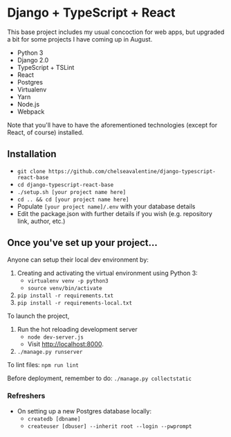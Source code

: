 # Django + TypeScript + React

This base project includes my usual concoction for web apps, but upgraded a bit for some projects I have coming up in August.

* Python 3
* Django 2.0
* TypeScript + TSLint
* React
* Postgres
* Virtualenv
* Yarn
* Node.js
* Webpack

Note that you'll have to have the aforementioned technologies (except for React, of course) installed.

## Installation

* `git clone https://github.com/chelseavalentine/django-typescript-react-base`
* `cd django-typescript-react-base`
* `./setup.sh [your project name here]`
* `cd .. && cd [your project name here]`
* Populate `[your project name]/.env` with your database details
* Edit the package.json with further details if you wish (e.g. repository link, author, etc.)

## Once you've set up your project...

Anyone can setup their local dev environment by:

1. Creating and activating the virtual environment using Python 3:
    - `virtualenv venv -p python3`
    - `source venv/bin/activate`
2. `pip install -r requirements.txt`
3. `pip install -r requirements-local.txt`

To launch the project,

1. Run the hot reloading development server
    - `node dev-server.js`
    - Visit [http://localhost:8000](http://localhost:8000).
2. `./manage.py runserver`

To lint files: `npm run lint`

Before deployment, remember to do: `./manage.py collectstatic`

### Refreshers

* On setting up a new Postgres database locally:
  - `createdb [dbname]`
  - `createuser [dbuser] --inherit root --login --pwprompt`
